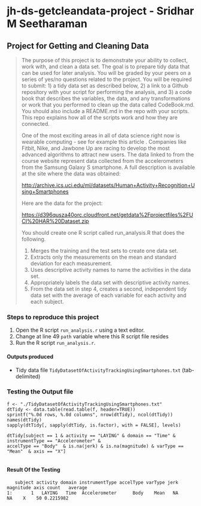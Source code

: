 # jh-ds-getcleandata-project - Sridhar M Seetharaman 

## Project for Getting and Cleaning Data

> The purpose of this project is to demonstrate your ability to collect, work with, and clean a data set. The goal is to prepare tidy data that can be used for later analysis. You will be graded by your peers on a series of yes/no questions related to the project. You will be required to submit: 1) a tidy data set as described below, 2) a link to a Github repository with your script for performing the analysis, and 3) a code book that describes the variables, the data, and any transformations or work that you performed to clean up the data called CodeBook.md. You should also include a README.md in the repo with your scripts. This repo explains how all of the scripts work and how they are connected.  
> 
> One of the most exciting areas in all of data science right now is wearable computing - see for example this article . Companies like Fitbit, Nike, and Jawbone Up are racing to develop the most advanced algorithms to attract new users. The data linked to from the course website represent data collected from the accelerometers from the Samsung Galaxy S smartphone. A full description is available at the site where the data was obtained: 
> 
> http://archive.ics.uci.edu/ml/datasets/Human+Activity+Recognition+Using+Smartphones 
> 
> Here are the data for the project: 
> 
> https://d396qusza40orc.cloudfront.net/getdata%2Fprojectfiles%2FUCI%20HAR%20Dataset.zip 
> 
> You should create one R script called run_analysis.R that does the following. 
> 
> 1. Merges the training and the test sets to create one data set.
> 2. Extracts only the measurements on the mean and standard deviation for each measurement.
> 3. Uses descriptive activity names to name the activities in the data set.
> 4. Appropriately labels the data set with descriptive activity names.
> 5. From the data set in step 4, creates a second, independent tidy data set with the average of each variable for each activity and each subject. 

### Steps to reproduce this project


1. Open the R script `run_analysis.r` using a text editor.
2. Change at line 49 `path` variable where this  R script file resides
3. Run the R script `run_analysis.r`. 

#### Outputs produced

* Tidy data file `TidyDatasetOfActivityTrackingUsingSmartphones.txt` (tab-delimited)

### Testing the Output file

```
f <- "./TidyDatasetOfActivityTrackingUsingSmartphones.txt"
dtTidy <- data.table(read.table(f, header=TRUE))
sprintf("%.0d rows, %.0d columns", nrow(dtTidy), ncol(dtTidy))
names(dtTidy)
sapply(dtTidy[, sapply(dtTidy, is.factor), with = FALSE], levels)

dtTidy[subject == 1 & activity == "LAYING" & domain == "Time" & instrumentType == "Accelerometer" & 
accelType == "Body"  & is.na(jerk) & is.na(magnitude) & varType == "Mean"  & axis == "X"]
    
```
#### Result Of the Testing

```
   subject activity domain instrumentType accelType varType jerk magnitude axis count   average
1:       1   LAYING   Time  Accelerometer      Body    Mean   NA        NA    X    50 0.2215982

```